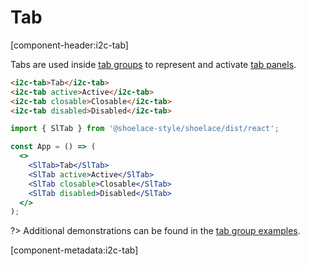 # Tab

[component-header:i2c-tab]

Tabs are used inside [tab groups](/components/tab-group) to represent and activate [tab panels](/components/tab-panel).

```html preview
<i2c-tab>Tab</i2c-tab>
<i2c-tab active>Active</i2c-tab>
<i2c-tab closable>Closable</i2c-tab>
<i2c-tab disabled>Disabled</i2c-tab>
```

```jsx react
import { SlTab } from '@shoelace-style/shoelace/dist/react';

const App = () => (
  <>
    <SlTab>Tab</SlTab>
    <SlTab active>Active</SlTab>
    <SlTab closable>Closable</SlTab>
    <SlTab disabled>Disabled</SlTab>
  </>
);
```

?> Additional demonstrations can be found in the [tab group examples](/components/tab-group).

[component-metadata:i2c-tab]

